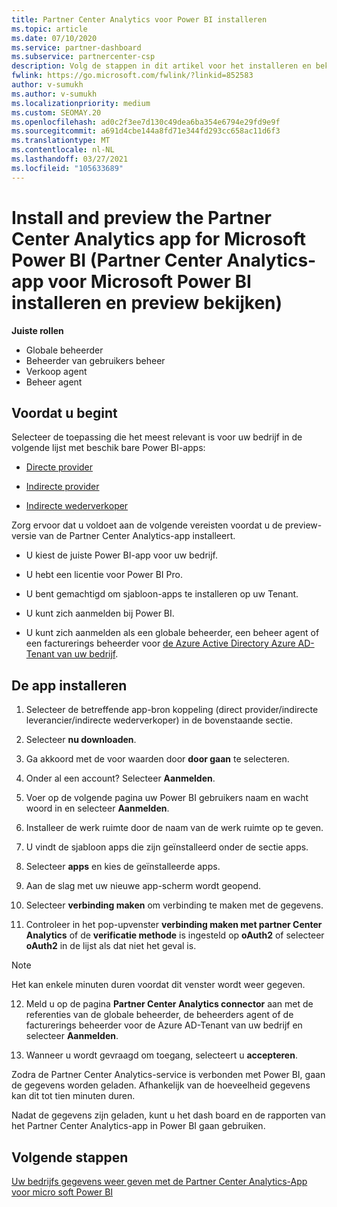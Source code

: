 ```yaml
---
title: Partner Center Analytics voor Power BI installeren
ms.topic: article
ms.date: 07/10/2020
ms.service: partner-dashboard
ms.subservice: partnercenter-csp
description: Volg de stappen in dit artikel voor het installeren en bekijken van de Partner Center Analytics-App voor Power BI (voor rechtstreekse partners in CSP).
fwlink: https://go.microsoft.com/fwlink/?linkid=852583
author: v-sumukh
ms.author: v-sumukh
ms.localizationpriority: medium
ms.custom: SEOMAY.20
ms.openlocfilehash: ad0c2f3ee7d130c49dea6ba354e6794e29fd9e9f
ms.sourcegitcommit: a691d4cbe144a8fd71e344fd293cc658ac11d6f3
ms.translationtype: MT
ms.contentlocale: nl-NL
ms.lasthandoff: 03/27/2021
ms.locfileid: "105633689"
---
```

# <a name="install-and-preview-the-partner-center-analytics-app-for-microsoft-power-bi"></a>Install and preview the Partner Center Analytics app for Microsoft Power BI (Partner Center Analytics-app voor Microsoft Power BI installeren en preview bekijken)


**Juiste rollen**

- Globale beheerder
- Beheerder van gebruikers beheer
- Verkoop agent
- Beheer agent

## <a name="before-you-begin"></a>Voordat u begint

Selecteer de toepassing die het meest relevant is voor uw bedrijf in de volgende lijst met beschik bare Power BI-apps:

- [Directe provider](https://appsource.microsoft.com/product/power-bi/partnercenteranalytics.direct_provider_partner_analytics)

- [Indirecte provider](https://appsource.microsoft.com/product/power-bi/partnercenteranalytics.indirect_provider_partner_analytics)

- [Indirecte wederverkoper](https://appsource.microsoft.com/product/power-bi/partnercenteranalytics.indirect_reseller_partner_analytics)

Zorg ervoor dat u voldoet aan de volgende vereisten voordat u de preview-versie van de Partner Center Analytics-app installeert.

- U kiest de juiste Power BI-app voor uw bedrijf.

- U hebt een licentie voor Power BI Pro.

- U bent gemachtigd om sjabloon-apps te installeren op uw Tenant.

- U kunt zich aanmelden bij Power BI.

- U kunt zich aanmelden als een globale beheerder, een beheer agent of een facturerings beheerder voor [de Azure Active Directory Azure AD-Tenant van uw bedrijf](azure-active-directory-tenants-and-partner-center.md).

## <a name="to-install-the-app"></a>De app installeren

1. Selecteer de betreffende app-bron koppeling (direct provider/indirecte leverancier/indirecte wederverkoper) in de bovenstaande sectie.

2. Selecteer **nu downloaden**. 

3. Ga akkoord met de voor waarden door **door gaan** te selecteren.

4. Onder al een account? Selecteer **Aanmelden**.

5. Voer op de volgende pagina uw Power BI gebruikers naam en wacht woord in en selecteer **Aanmelden**.

6. Installeer de werk ruimte door de naam van de werk ruimte op te geven.

7. U vindt de sjabloon apps die zijn geïnstalleerd onder de sectie apps.

8. Selecteer **apps** en kies de geïnstalleerde apps.

9. Aan de slag met uw nieuwe app-scherm wordt geopend.

10. Selecteer **verbinding maken** om verbinding te maken met de gegevens.

11. Controleer in het pop-upvenster **verbinding maken met partner Center Analytics** of de **verificatie methode** is ingesteld op **oAuth2** of selecteer **oAuth2** in de lijst als dat niet het geval is. 

> [!NOTE]  
>  Het kan enkele minuten duren voordat dit venster wordt weer gegeven.

12. Meld u op de pagina **Partner Center Analytics connector** aan met de referenties van de globale beheerder, de beheerders agent of de facturerings beheerder voor de Azure AD-Tenant van uw bedrijf en selecteer **Aanmelden**.
 
13. Wanneer u wordt gevraagd om toegang, selecteert u **accepteren**. 

Zodra de Partner Center Analytics-service is verbonden met Power BI, gaan de gegevens worden geladen. Afhankelijk van de hoeveelheid gegevens kan dit tot tien minuten duren. 

Nadat de gegevens zijn geladen, kunt u het dash board en de rapporten van het Partner Center Analytics-app in Power BI gaan gebruiken.

## <a name="next-steps"></a>Volgende stappen

[Uw bedrijfs gegevens weer geven met de Partner Center Analytics-App voor micro soft Power BI](power-bi-app-for-direct-partners-use.md)
